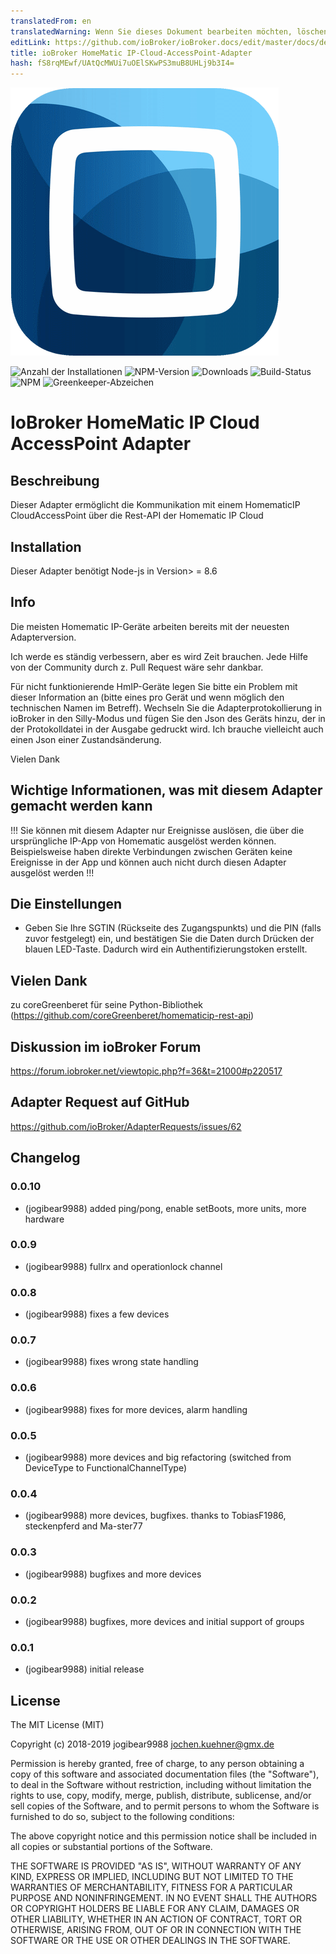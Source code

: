 ```yaml
---
translatedFrom: en
translatedWarning: Wenn Sie dieses Dokument bearbeiten möchten, löschen Sie bitte das Feld "translationsFrom". Andernfalls wird dieses Dokument automatisch erneut übersetzt
editLink: https://github.com/ioBroker/ioBroker.docs/edit/master/docs/de/adapterref/iobroker.hmip/README.md
title: ioBroker HomeMatic IP-Cloud-AccessPoint-Adapter
hash: fS8rqMEwf/UAtQcMWUi7uOElSKwPS3muB8UHLj9b3I4=
---
```

![Logo](../../../en/adapterref/iobroker.hmip/admin/homematic.png)

![Anzahl der Installationen](http://iobroker.live/badges/hmip-stable.svg)
![NPM-Version](http://img.shields.io/npm/v/iobroker.hmip.svg)
![Downloads](https://img.shields.io/npm/dm/iobroker.hmip.svg)
![Build-Status](https://travis-ci.org/iobroker-community-adapters/ioBroker.hmip.svg?branch=master)
![NPM](https://nodei.co/npm/iobroker.hmip.png?downloads=true)
![Greenkeeper-Abzeichen](https://badges.greenkeeper.io/iobroker-community-adapters/ioBroker.hmip.svg)

# IoBroker HomeMatic IP Cloud AccessPoint Adapter
## Beschreibung
Dieser Adapter ermöglicht die Kommunikation mit einem HomematicIP CloudAccessPoint über die Rest-API der Homematic IP Cloud

## Installation
Dieser Adapter benötigt Node-js in Version> = 8.6

## Info
Die meisten Homematic IP-Geräte arbeiten bereits mit der neuesten Adapterversion.

Ich werde es ständig verbessern, aber es wird Zeit brauchen. Jede Hilfe von der Community durch z. Pull Request wäre sehr dankbar.

Für nicht funktionierende HmIP-Geräte legen Sie bitte ein Problem mit dieser Information an (bitte eines pro Gerät und wenn möglich den technischen Namen im Betreff).
Wechseln Sie die Adapterprotokollierung in ioBroker in den Silly-Modus und fügen Sie den Json des Geräts hinzu, der in der Protokolldatei in der Ausgabe gedruckt wird.
Ich brauche vielleicht auch einen Json einer Zustandsänderung.

Vielen Dank

## Wichtige Informationen, was mit diesem Adapter gemacht werden kann
!!! Sie können mit diesem Adapter nur Ereignisse auslösen, die über die ursprüngliche IP-App von Homematic ausgelöst werden können.
Beispielsweise haben direkte Verbindungen zwischen Geräten keine Ereignisse in der App und können auch nicht durch diesen Adapter ausgelöst werden !!!

## Die Einstellungen
* Geben Sie Ihre SGTIN (Rückseite des Zugangspunkts) und die PIN (falls zuvor festgelegt) ein, und bestätigen Sie die Daten durch Drücken der blauen LED-Taste. Dadurch wird ein Authentifizierungstoken erstellt.

## Vielen Dank
zu coreGreenberet für seine Python-Bibliothek (https://github.com/coreGreenberet/homematicip-rest-api)

## Diskussion im ioBroker Forum
https://forum.iobroker.net/viewtopic.php?f=36&t=21000#p220517

## Adapter Request auf GitHub
https://github.com/ioBroker/AdapterRequests/issues/62

## Changelog

### 0.0.10
* (jogibear9988) added ping/pong, enable setBoots, more units, more hardware

### 0.0.9
* (jogibear9988) fullrx and operationlock channel

### 0.0.8
* (jogibear9988) fixes a few devices

### 0.0.7
* (jogibear9988) fixes wrong state handling

### 0.0.6
* (jogibear9988) fixes for more devices, alarm handling

### 0.0.5
* (jogibear9988) more devices and big refactoring (switched from DeviceType to FunctionalChannelType)

### 0.0.4
* (jogibear9988) more devices, bugfixes. thanks to TobiasF1986, steckenpferd and Ma-ster77

### 0.0.3
* (jogibear9988) bugfixes and more devices 

### 0.0.2
* (jogibear9988) bugfixes, more devices and initial support of groups

### 0.0.1
* (jogibear9988) initial release

## License
The MIT License (MIT)

Copyright (c) 2018-2019 jogibear9988 <jochen.kuehner@gmx.de>

Permission is hereby granted, free of charge, to any person obtaining a copy
of this software and associated documentation files (the "Software"), to deal
in the Software without restriction, including without limitation the rights
to use, copy, modify, merge, publish, distribute, sublicense, and/or sell
copies of the Software, and to permit persons to whom the Software is
furnished to do so, subject to the following conditions:

The above copyright notice and this permission notice shall be included in
all copies or substantial portions of the Software.

THE SOFTWARE IS PROVIDED "AS IS", WITHOUT WARRANTY OF ANY KIND, EXPRESS OR
IMPLIED, INCLUDING BUT NOT LIMITED TO THE WARRANTIES OF MERCHANTABILITY,
FITNESS FOR A PARTICULAR PURPOSE AND NONINFRINGEMENT. IN NO EVENT SHALL THE
AUTHORS OR COPYRIGHT HOLDERS BE LIABLE FOR ANY CLAIM, DAMAGES OR OTHER
LIABILITY, WHETHER IN AN ACTION OF CONTRACT, TORT OR OTHERWISE, ARISING FROM,
OUT OF OR IN CONNECTION WITH THE SOFTWARE OR THE USE OR OTHER DEALINGS IN
THE SOFTWARE.